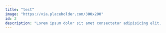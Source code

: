 ```yaml
---
title: "test"
image: "https://via.placeholder.com/300x200"
id: 2
description: "Lorem ipsum dolor sit amet consectetur adipisicing elit. Quisquam voluptate, quod, quia, voluptates quas voluptatibus quae voluptatem quibusdam quidem nesciunt."
---
```

